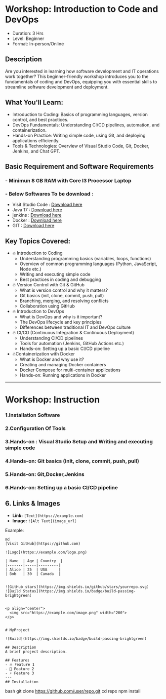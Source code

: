 # Workshop: Introduction to Code and DevOps
- Duration: 3 Hrs
- Level: Beginner
- Format: In-person/Online

## **Description**

Are you interested in learning how software development and IT operations work together? This beginner-friendly workshop introduces you to the fundamentals of coding and DevOps, equipping you with essential skills to streamline software development and deployment.

## **What You'll Learn:**
- Introduction to Coding: Basics of programming languages, version control, and best practices.
- DevOps Fundamentals: Understanding CI/CD pipelines, automation, and containerization.
- Hands-on Practice: Writing simple code, using Git, and deploying applications efficiently.
- Tools & Technologies: Overview of Visual Studio Code, Git, Docker, Jenkins, and Chat GPT.

## **Basic Requirement and Software Requirements**

### - Minimun 8 GB RAM with Core I3 Processor Laptop
### - Below Softwares To be download :
- Visit Studio Code : [Download here](https://code.visualstudio.com/sha/download?build=stable&os=win32-x64-user)
- Java 17	: [Download here](https://download.oracle.com/java/17/archive/jdk-17.0.12_windows-x64_bin.msi)
- jenkins : [Download here](https://get.jenkins.io/windows-stable/2.492.2/jenkins.msi)
- Docker :  [Download here](https://desktop.docker.com/win/main/amd64/Docker%20Desktop%20Installer.exe?utm_source=docker&utm_medium=webreferral&utm_campaign=docs-driven-download-win-amd64&_gl=1*z7jdrt*_ga*MjI0MTMyNzYyLjE2ODI3MDIyMzQ.*_ga_XJWPQMJYHQ*MTc0MzM1OTQ4NC40OC4xLjE3NDMzNTk0ODcuNTcuMC4w)
- GIT : [Download here](https://github.com/git-for-windows/git/releases/download/v2.49.0.windows.1/Git-2.49.0-64-bit.exe)


## **Key Topics Covered:**
- 🔥 Introduction to Coding
    - Understanding programming basics (variables, loops, functions)
    - Overview of common programming languages (Python, JavaScript, Node etc.)
    - Writing and executing simple code
    - Best practices in coding and debugging
- 🔥 Version Control with Git & GitHub
    - What is version control and why it matters?
    - Git basics (init, clone, commit, push, pull)
    - Branching, merging, and resolving conflicts
    - Collaboration using GitHub
- 🔥 Introduction to DevOps
    - What is DevOps and why is it important?
    - The DevOps lifecycle and key principles
    - Differences between traditional IT and DevOps culture
- 🔥 CI/CD (Continuous Integration & Continuous Deployment)
    - Understanding CI/CD pipelines
    - Tools for automation (Jenkins, GitHub Actions etc.)
    - Hands-on: Setting up a basic CI/CD pipeline
- 🔥Containerization with Docker
    - What is Docker and why use it?
    - Creating and managing Docker containers
    - Docker Compose for multi-container applications
    - Hands-on: Running applications in Docker
---
# Workshop: Instruction
### 1.**Installation Software**
### 2.**Configuration Of Tools**
### 3.**Hands-on : Visual Studio Setup and Writing and executing simple code**
### 4.**Hands-on: Git basics (init, clone, commit, push, pull)**
### 5.**Hands-on: Git,Docker,Jenkins**
### 6.**Hands-on: Setting up a basic CI/CD pipeline**


## 6. **Links & Images**
- **Link:** `[Text](https://example.com)`
- **Image:** `![Alt Text](image_url)`

Example:
```
md
[Visit GitHub](https://github.com)

![Logo](https://example.com/logo.png)

| Name  | Age | Country  |
|-------|-----|---------|
| Alice | 25  | USA     |
| Bob   | 30  | Canada  |


![GitHub stars](https://img.shields.io/github/stars/yourrepo.svg)
![Build Status](https://img.shields.io/badge/build-passing-brightgreen)


<p align="center">
  <img src="https://example.com/image.png" width="200">
</p>


# MyProject

![Build](https://img.shields.io/badge/build-passing-brightgreen)

## Description
A brief project description.

## Features
- 🔥 Feature 1
- 🚀 Feature 2
- ⚡ Feature 3
---
## Installation
```
bash
git clone https://github.com/user/repo.git
cd repo
npm install

